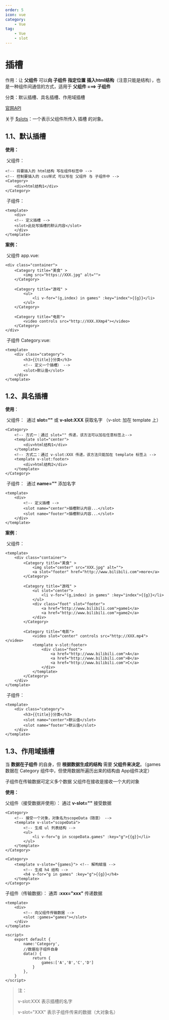 ```yaml
---
order: 5
icon: vue
category: 
    - Vue
tag: 
    - Vue
    - slot
---
```

# 插槽

作用：让 **父组件** 可以**向** **子组件** **指定位置** **插入html结构**（注意只能是结构），也是一种组件间通信的方式，适用于 **父组件 ===> 子组件**

分类：默认插槽、具名插槽、作用域插槽

[官网API](https://cn.vuejs.org/guide/components/slots.html#slots)

关于 [$slots](https://cn.vuejs.org/api/component-instance.html#slots)：一个表示父组件所传入 插槽 的对象。

## 1.1、默认插槽

**使用：**

​	父组件：

```vue
<!-- 将要插入的 html结构 写在组件标签中 -->
<!-- 控制要插入的 css样式 可以写在 父组件 与 子组件中 -->
<Category>
    <div>html结构1</div>
</Category>
```

​	子组件：

```vue
<template>
    <div>
    <!-- 定义插槽 -->
    <slot>此处写插槽的默认内容</slot>
    </div>
</template>
```

**案例：**

​	父组件 app.vue:

```vue
<div class="container">
    <Category title="美食" >
        <img src="https://XXX.jpg" alt="">
    </Category>

    <Category title="游戏" >
        <ul>
            <li v-for="(g,index) in games" :key="index">{{g}}</li>
        </ul>
    </Category>

    <Category title="电影">
        <video controls src="http://XXX.XXmp4"></video>
    </Category>
</div>
```

​	子组件 Category.vue:

```vue
<template>
	<div class="category">
		<h3>{{title}}分类</h3>
		<!-- 定义一个插槽） -->
		<slot>默认值</slot>
	</div>
</template>
```

## 1.2、具名插槽

**使用**：

​	父组件：
​		通过 **slot=""** 或 **v-slot:XXX** 获取名字 （v-slot: 加在 template 上）

```vue
<Category>
    <!-- 方式一：通过 slot="" 传递，该方法可以加在任意标签上-->
    <template slot="center">
		<div>html结构1</div>
    </template>
	<!-- 方式二：通过 v-slot:XXX 传递，该方法只能加在 template 标签上 -->
    <template v-slot:footer>
		<div>html结构2</div>
    </template>
</Category>
```

​	子组件：
​		通过 **name=""** 添加名字

```vue
<template>
	<div>
    	<!-- 定义插槽 -->
    	<slot name="center">插槽默认内容...</slot>
    	<slot name="footer">插槽默认内容...</slot>
    </div>
</template>
```

**案例**：

​	父组件：

```vue
<template>
	<div class="container">
		<Category title="美食" >
			<img slot="center" src="XXX.jpg" alt="">
			<a slot="footer" href="http://www.bilibili.com">more</a>
		</Category>

		<Category title="游戏" >
			<ul slot="center">
				<li v-for="(g,index) in games" :key="index">{{g}}</li>
			</ul>
			<div class="foot" slot="footer">
				<a href="http://www.bilibili.com">game1</a>
				<a href="http://www.bilibili.com">game2</a>
			</div>
		</Category>

		<Category title="电影">
			<video slot="center" controls src="http://XXX.mp4"></video>
			<template v-slot:footer>
				<div class="foot">
					<a href="http://www.bilibili.com">A</a>
					<a href="http://www.bilibili.com">B</a>
					<a href="http://www.bilibili.com">C</a>
				</div>
			</template>
		</Category>
	</div>
</template>
```

​	子组件：

```vue
<template>
	<div class="category">
		<h3>{{title}}分类</h3>
		<slot name="center">默认值</slot>
		<slot name="footer">默认值</slot>
	</div>
</template>
```

## 1.3、作用域插槽

当 **数据在子组件** 的自身，但 **根据数据生成的结构** 需要 **父组件来决定**。（games数据在 Category 组件中，但使用数据所遍历出来的结构由 App组件决定）

子组件在传输数据可定义多个数据
父组件在接收是接收一个大的对象

**使用：**

父组件（接受数据并使用）：
	通过 **v-slot=""** 接受数据

```vue
<Category>
    <!-- 接受一个对象，对象名为scopeData（随意） -->
    <template v-slot="scopeData">
		<!-- 生成 ul 列表结构 -->
		<ul>
    		<li v-for="g in scopeData.games" :key="g">{{g}}</li>
    	</ul>
    </template>
</Category>

<Category>
    <template v-slote="{games}"> <!-- 解构赋值 -->
		<!-- 生成 h4 结构 -->
		<h4 v-for="g in games" :key="g">{{g}}</h4>
    </template>
</Category>
```

子组件（传输数据）：
	通弄 **:xxx="xxx"** 传递数据

```vue
<template>
	<div>
        <!-- 向父组件传输数据 -->
    	<slot :games="games"></slot>
    </div>
</template>

<script>
    export default {
        name:'Category',
        //数据在子组件自身
        data() {
            return {
                games:['A','B','C','D']
            }
        },
    }
</script>
```

> 注：
>
> v-slot:XXX
> 	表示插槽的名字
>
> v-slot="XXX"
> 	表示子组件传来的数据（大对象名）